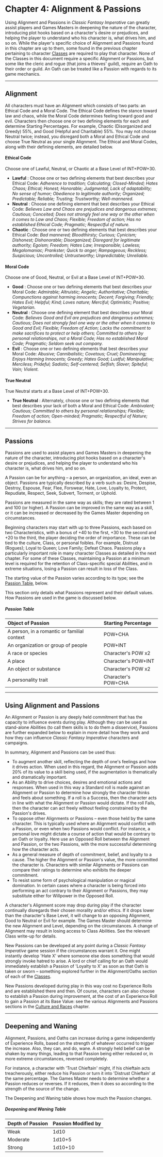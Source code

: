 # Chapter 4: Alignment & Passions

Using Alignment and Passions in _Classic Fantasy Imperative_ can greatly assist players and Games Masters in deepening the nature of the character, introducing plot hooks based on a character's desire or prejudices, and helping the player to understand who his character is, what drives him, and so on. While the player's specific choice of Alignment and Passions found in this chapter are up to them, some found in the previous chapter pertaining to character [Classes](0003_Classes.md) are required to play that character. None of the Classes in this document require a specific Alignment or Passions, but some like the cleric and rogue (that joins a thieves' guild), require an Oath to their order or guild. An Oath can be treated like a Passion with regards to its game mechanics.

---
## Alignment

All characters must have an Alignment which consists of two parts: an Ethical Code and a Moral Code. The Ethical Code defines the stance toward law and chaos, while the Moral Code determines feeling toward good and evil. Characters then choose one or two defining elements for each and determine Starting Percentages. For example, Chaotic (Disorganized and Greedy) 55%, and Good (Helpful and Charitable) 55%. You may not choose Neutral twice; instead, you disregard both a Moral and Ethical Code and choose True Neutral as your single Alignment. The Ethical and Moral Codes, along with their defining elements, are detailed below.

#### Ethical Code

Choose one of Lawful, Neutral, or Chaotic at a Base Level of INT+POW+30.

- **Lawful** : Choose one or two defining elements that best describes your Ethical Code: _Adherence to tradition; Calculating; Closed-Minded; Hates Chaos; Ethical; Honest; Honorable; Judgmental; Lack of adaptability; No sense of humor; Obedience to legitimate authority; Organized; Predictable; Reliable; Trusting; Trustworthy; Well-mannered._
- **Neutral** : Choose one defining element that best describes your Ethical Code: _Believes Law and Chaos are prejudices and dangerous extremes; Cautious; Conceited; Does not strongly feel one way or the other when it comes to Law and Chaos; Flexible; Freedom of action; Has no established Ethical Code; Pragmatic; Respectful of nature._
- **Chaotic** : Choose one or two defining elements that best describes your Ethical Code: _Bad mannered; Bloodthirsty; Curious; Cynicism; Dishonest; Dishonorable; Disorganized; Disregard for legitimate authority; Egoism; Freedom; Hates Law; Irresponsible; Lawless; Megalomaniac; Prankster; Quick to anger; Rampageous; Reckless; Suspicious; Uncontrolled; Untrustworthy; Unpredictable; Unreliable._

#### Moral Code

Choose one of Good, Neutral, or Evil at a Base Level of INT+POW+30.

- **Good** : Choose one or two defining elements that best describes your Moral Code: _Admirable; Altruistic; Angelic; Authoritative; Charitable; Compunctions against harming innocents; Decent; Forgiving; Friendly; Hates Evil; Helpful; Kind; Loves nature; Merciful; Optimistic; Positive; Vegetarian._
- **Neutral** : Choose one defining element that best describes your Moral Code: _Believes Good and Evil are prejudices and dangerous extremes; Cautious; Does not strongly feel one way or the other when it comes to Good and Evil; Flexible; Freedom of Action; Lacks the commitment to make sacrifices to protect or help others; Committed to others by personal relationships, not a Moral Code; Has no established Moral Code; Pragmatic; Seldom seek out company._
- **Evil** : Choose one or two defining elements that best describes your Moral Code: _Abusive; Cannibalistic; Covetous; Cruel; Domineering; Enjoys Harming Innocents; Greedy; Hates Good; Lustful; Manipulative; Merciless; Prideful; Sadistic; Self-centered; Selfish; Slaver; Spiteful; Vain; Violent._

#### True Neutral

True Neutral starts at a Base Level of INT+POW+30.

- **True Neutral** : Alternately, choose one or two defining elements that best describes your lack of both a Moral and Ethical Code: _Ambivalent; Cautious; Committed to others by personal relationships; Flexible; Freedom of action; Open-minded; Pragmatic; Respectful of Nature; Strives for balance._

---
## Passions

Passions are used to assist players and Games Masters in deepening the nature of the character, introducing plot hooks based on a character's desire or prejudices, and helping the player to understand who his character is, what drives him, and so on.

A Passion can be for anything – a person, an organization, an ideal, even an object. Passions are typically described by a verb such as: Desire, Despise, Destroy, Espouse, Fear, Flee, Forswear, Hate, Love, Loyalty to, Protect, Repudiate, Respect, Seek, Subvert, Torment, or Uphold.

Passions are measured in the same way as skills; they are rated between 1 and 100 (or higher). A Passion can be improved in the same way as a skill, or it can be increased or decreased by the Games Master depending on circumstances.

Beginning characters may start with up to three Passions, each based on two Characteristics, with a bonus of +40 to the first, +30 to the second and +20 to the third, the player deciding the order of importance. These can be tied to the culture, Class, or personal foibles. For example, Distrust (Rogues); Loyal to Queen; Love Family; Defeat Chaos. Passions play a particularly important role in many character Classes as detailed in the next chapter. For some of these Classes, maintaining a Passion at a minimum level is required for the retention of Class-specific special Abilities, and in extreme situations, losing a Passion can result in loss of the Class.

The starting value of the Passion varies according to its type; see the [Passion Table](0004_Alignment_and_Passions.md?id=passion-table), below.

This section only details what Passions represent and their default values. How Passions are used in the game is discussed below.

##### Passion Table

| **Object of Passion** | **Starting Percentage** |
| :-- | :-- |
| A person, in a romantic or familial context | POW+CHA |
| An organization or group of people | POW+INT |
| A race or species | Character's POW x2 |
| A place | Character's POW+INT |
| An object or substance | Character's POW x2 |
| A personality trait | Character's POW+CHA |


---
## Using Alignment and Passions

An Alignment or Passion is any deeply held commitment that has the capacity to influence events during play. Although they can be used as stand-alone Abilities (to call them skills is to do them a disservice), Passions are further expanded below to explain in more detail how they work and how they can influence _Classic Fantasy Imperative_ characters and campaigns.

In summary, Alignment and Passions can be used thus:

- To augment another skill, reflecting the depth of one's feelings and how it drives action. When used in this regard, the Alignment or Passion adds 20% of its value to a skill being used, if the augmentation is thematically and dramatically important.
- As an Ability to drive choices, desires and emotional actions and responses. When used in this way a Standard roll is made against an Alignment or Passion to determine how strongly the character thinks and feels about something. If a roll is a Success, then the character acts in line with what the Alignment or Passion would dictate. If the roll Fails, then the character can act freely without feeling constrained by the Passion's drives.
- To oppose other Alignments or Passions – even those held by the same character. This is typically used where an Alignment would conflict with a Passion, or even when two Passions would conflict. For instance, a personal love might dictate a course of action that would be contrary to an Oath or loyalty. Here use an Opposed Roll between the Alignment and Passion, or the two Passions, with the more successful determining how the character acts.
- As a general measure of depth of commitment, belief, and loyalty to a cause. The higher the Alignment or Passion's value, the more committed the character is. Characters with similar Alignments or Passions can compare their ratings to determine who exhibits the deeper commitment.
- To resist some form of psychological manipulation or magical domination. In certain cases where a character is being forced into performing an act contrary to their Alignment or Passions, they may substitute either for Willpower in the Opposed Roll.

A character's Alignment score may drop during play if the character continually disregards their chosen morality and/or ethics. If it drops lower than the character's Base Level, it will change to an opposing Alignment, Good to Neutral or Evil for example. The Games Master should determine the new Alignment and Level, depending on the circumstances. A change of Alignment may result in losing access to Class Abilities. See the relevant Class write-up for details.

New Passions can be developed at any point during a _Classic Fantasy Imperative_ game session if the circumstances warrant it. One might instantly develop 'Hate X' where someone else does something that would strongly invoke hatred to arise. A lord or chief calling for an Oath would immediately establish a Passion of 'Loyalty to X' as soon as that Oath is taken or sworn – something explored further in the Alignment/Oaths section of each of the [Classes](0003_Classes.md).

New Passions developed during play in this way cost no Experience Rolls and are established there and then. Of course, characters can also choose to establish a Passion during improvement, at the cost of an Experience Roll to gain a Passion at its Base Value: see the various Alignments and Passions sections in the [Culture and Races](0002_Culture_and_Races.md) chapter.

---
## Deepening and Waning

Alignment, Passions, and Oaths can increase during a game independently of Experience Rolls, based on the strength of whatever occurred to trigger the increase. Also, they can, and do, wane. A strongly held belief can be shaken by many things, leading to that Passion being either reduced or, in more extreme circumstances, reversed completely.

For instance, a character with 'Trust Chieftain' might, if his chieftain acts treacherously, either reduce his Passion or turn it into 'Distrust Chieftain' at the same percentage. The Games Master needs to determine whether a Passion reduces or reverses. If it reduces, then it does so according to the strength of the source of the change.

The Deepening and Waning table shows how much the Passion changes.

##### Deepening and Waning Table

| **Depth of Passion** | **Passion Modified by** |
| :-- | :-- |
| Weak | 1d10 |
| Moderate | 1d10+5 |
| Strong | 1d10+10 |
